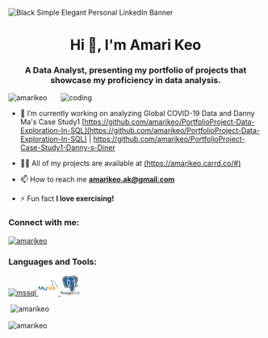 ![Black Simple Elegant Personal LinkedIn Banner](https://user-images.githubusercontent.com/129122755/234960104-d270aa72-9997-44d1-ae4c-7c6121396ddc.png)



<h1 align="center">Hi 👋, I'm Amari Keo</h1>
<h3 align="center">A Data Analyst, presenting my portfolio of projects that showcase my proficiency in data analysis.</h3>
<img align="right" alt="coding" width="400" src= https://camo.githubusercontent.com/c1dcb74cc1c1835b1d716f5051499a2814c683c806b15f04b0eba492863703e9/68747470733a2f2f63646e2e6472696262626c652e636f6d2f75736572732f3733303730332f73637265656e73686f74732f363538313234332f6176656e746f2e676966>
<p align="left"> <img src="https://komarev.com/ghpvc/?username=amarikeo&label=Profile%20views&color=0e75b6&style=flat" alt="amarikeo" /> </p>

- 🔭 I’m currently working on analyzing Global COVID-19 Data and Danny Ma's Case Study1 [https://github.com/amarikeo/PortfolioProject-Data-Exploration-In-SQL](https://github.com/amarikeo/PortfolioProject-Data-Exploration-In-SQL) | https://github.com/amarikeo/PortfolioProject-Case-Study1-Danny-s-Diner 

- 👨‍💻 All of my projects are available at [(https://amarikeo.carrd.co/#)](https://amarikeo.carrd.co/#)

- 📫 How to reach me **amarikeo.ak@gmail.com**

- ⚡ Fun fact **I love exercising!**

<h3 align="left">Connect with me:</h3>
<p align="left">
<a href="https://linkedin.com/in/amarikeo" target="blank"><img align="center" src="https://raw.githubusercontent.com/rahuldkjain/github-profile-readme-generator/master/src/images/icons/Social/linked-in-alt.svg" alt="amarikeo" height="30" width="40" /></a>
</p>

<h3 align="left">Languages and Tools:</h3>
<p align="left"> <a href="https://www.microsoft.com/en-us/sql-server" target="_blank" rel="noreferrer"> <img src="https://www.svgrepo.com/show/303229/microsoft-sql-server-logo.svg" alt="mssql" width="40" height="40"/> </a> <a href="https://www.mysql.com/" target="_blank" rel="noreferrer"> <img src="https://raw.githubusercontent.com/devicons/devicon/master/icons/mysql/mysql-original-wordmark.svg" alt="mysql" width="40" height="40"/> </a> <a href="https://www.postgresql.org" target="_blank" rel="noreferrer"> <img src="https://raw.githubusercontent.com/devicons/devicon/master/icons/postgresql/postgresql-original-wordmark.svg" alt="postgresql" width="40" height="40"/> </a> </p>


<p>&nbsp;<img align="center" src="https://github-readme-stats.vercel.app/api?username=amarikeo&show_icons=true&locale=en" alt="amarikeo" /></p>

<p><img align="center" src="https://github-readme-streak-stats.herokuapp.com/?user=amarikeo&" alt="amarikeo" /></p>
